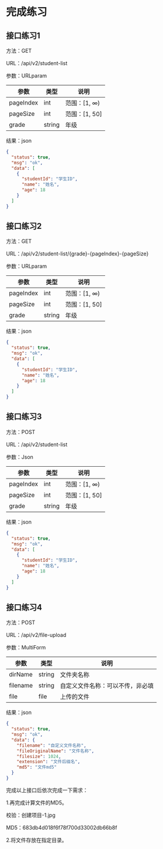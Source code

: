 # 完成练习

## 接口练习1

方法：GET

URL：/api/v2/student-list

参数：URLparam

| 参数      | 类型   | 说明          |
| --------- | ------ | ------------- |
| pageIndex | int    | 范围：[1, ∞)  |
| pageSize  | int    | 范围：[1, 50] |
| grade     | string | 年级          |

结果：json

```json
{
  "status": true,
  "msg": "ok",
  "data": [
    {
      "studentId": "学生ID",
      "name": "姓名",
      "age": 18
    }
  ]
}
```

## 接口练习2

方法：GET

URL：/api/v2/student-list/{grade}-{pageIndex}-{pageSize}

参数：URLparam

| 参数      | 类型   | 说明          |
| --------- | ------ | ------------- |
| pageIndex | int    | 范围：[1, ∞)  |
| pageSize  | int    | 范围：[1, 50] |
| grade     | string | 年级          |

结果：json

```json
{
  "status": true,
  "msg": "ok",
  "data": [
    {
      "studentId": "学生ID",
      "name": "姓名",
      "age": 18
    }
  ]
}
```

## 接口练习3

方法：POST

URL：/api/v2/student-list

参数：Json

| 参数      | 类型   | 说明          |
| --------- | ------ | ------------- |
| pageIndex | int    | 范围：[1, ∞)  |
| pageSize  | int    | 范围：[1, 50] |
| grade     | string | 年级          |

结果：json

```json
{
  "status": true,
  "msg": "ok",
  "data": [
    {
      "studentId": "学生ID",
      "name": "姓名",
      "age": 18
    }
  ]
}
```



## 接口练习4

方法：POST

URL：/api/v2/file-upload

参数：MultiForm

| 参数     | 类型   | 说明                             |
| -------- | ------ | -------------------------------- |
| dirName  | string | 文件夹名称                       |
| filename | string | 自定义文件名称：可以不传，非必填 |
| file     | file   | 上传的文件                       |

结果：json

```json
{
  "status": true,
  "msg": "ok",
  "data": {
    "filename": "自定义文件名称",
    "fileOriginalName": "文件名称",
    "filesize": 1024,
    "extension": "文件后缀名",
    "md5": "文件md5"
  }
}
```

完成以上接口后依次完成一下需求：

1.再完成计算文件的MD5。

校验：创建项目-1.jpg 

MD5：683db4d018f6f78f700d33002db66b8f

2.将文件存放在指定目录。
